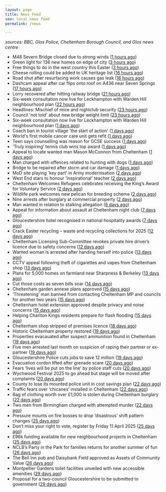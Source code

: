 ```yaml
---
layout: page
title: News Feed
seo: local news feed
permalink: /news

---
```


_sources: BBC, Glos Police, Cheltenham Borough Council, and Glos news centre_

<!-- news_marker starts -->
- M48 Severn Bridge closed due to strong winds ([1 hours ago](https://www.bbc.com/news/articles/cq675yzqrveo))
- Green light for 136 new homes on edge of city ([3 hours ago](https://www.bbc.com/news/articles/c5y6lv77rw3o))
- Free things to do in the west country this Easter ([3 hours ago](https://www.bbc.com/news/articles/c74nnn2w2vvo))
- Cheese rolling could be added to UK heritage list ([16 hours ago](https://www.bbc.com/news/articles/czrv6z6z1k7o))
- Road shut after resurfacing work causes gas leak ([16 hours ago](https://www.bbc.com/news/articles/cgkgr6z4474o))
- Dashcam appeal after car flips onto roof on A436 near Seven Springs ([17 hours ago](https://gloucesternewscentre.co.uk/dashcam-appeal-after-car-flips-onto-roof-on-a436-near-seven-springs/))
- Lorry recovered after hitting railway bridge ([21 hours ago](https://www.bbc.com/news/articles/cn9124x7p0do))
- Six-week consultation now live for Leckhampton with Warden Hill neighbourhood plan ([22 hours ago](https://gloucesternewscentre.co.uk/six-week-consultation-now-live-for-leckhampton-with-warden-hill-neighbourhood-plan-2/))
- Headlines: Mischief of mice and nightclub security ([23 hours ago](https://www.bbc.com/news/articles/cj3xl74e8leo))
- Council 'not told' about new bridge weight limit ([23 hours ago](https://www.bbc.com/news/articles/czjnmw9zp17o))
- Six-week consultation now live for Leckhampton with Warden Hill neighbourhood plan ([1 days ago](https://www.cheltenham.gov.uk/news/article/3003/six-week_consultation_now_live_for_leckhampton_with_warden_hill_neighbourhood_plan))
- Coach ban in tourist village 'the start of action' ([1 days ago](https://www.bbc.com/news/articles/c5ylpr9vz83o))
- World's first mobile cancer care unit gets refit ([1 days ago](https://www.bbc.com/news/articles/c0kxx32pzpxo))
- Teen says counselling was reason for GCSE success ([1 days ago](https://www.bbc.com/news/articles/czrv6n65806o))
- 'Truly inspiring' tennis club wins top award ([1 days ago](https://www.bbc.com/news/articles/c8rggkl72dyo))
- Appeal to locate wanted man Mason McConnon from Cheltenham ([1 days ago](https://gloucesternewscentre.co.uk/appeal-to-locate-wanted-man-mason-mcconnon-from-cheltenham/))
- Man charged with offences related to hunting with dogs ([1 days ago](https://gloucesternewscentre.co.uk/man-charged-with-offences-related-to-hunting-with-dogs/))
- Bridge to be repaired after storm and car damage ([1 days ago](https://www.bbc.com/news/articles/cn4j7v4n43ko))
- MoD site playing 'key part' in Army modernisation ([2 days ago](https://www.bbc.com/news/articles/cwyn3ryydz7o))
- West End stars to honour 'inspirational' teacher ([2 days ago](https://www.bbc.com/news/articles/cyvqqme82zvo))
- Cheltenham Welcomes Refugees celebrates receiving the King’s Award for Voluntary Service ([2 days ago](https://gloucesternewscentre.co.uk/cheltenham-welcomes-refugees-celebrates-receiving-the-kings-award-for-voluntary-service/))
- Wildlife park welcomes new pelican for breeding scheme ([2 days ago](https://www.bbc.com/news/articles/cd6j2gev4y9o))
- Nine arrests after burglary at commercial property ([2 days ago](https://www.bbc.com/news/articles/cjr7lj51dnjo))
- Man wanted in relation to stalking allegation ([6 days ago](https://gloucesternewscentre.co.uk/man-wanted-in-relation-to-stalking-allegation/))
- Appeal for information about assault at Cheltenham night club ([7 days ago](https://gloucesternewscentre.co.uk/appeal-for-information-about-assault-at-cheltenham-night-club/))
- Gloucestershire hotel recognised in national hospitality awards ([7 days ago](https://gloucesternewscentre.co.uk/gloucestershire-hotel-recognised-in-national-hospitality-awards/))
- Crack Easter recycling – waste and recycling collections for 2025 ([12 days ago](https://www.cheltenham.gov.uk/news/article/3002/crack_easter_recycling_%E2%80%93_waste_and_recycling_collections_for_2025))
- Cheltenham Licensing Sub-Committee revokes private hire driver’s licence due to safety concerns ([12 days ago](https://www.cheltenham.gov.uk/news/article/3001/cheltenham_licensing_sub-committee_revokes_private_hire_drivers_licence_due_to_safety_concerns))
- Wanted woman is arrested after handing herself into police ([13 days ago](https://gloucesternewscentre.co.uk/wanted-woman-is-arrested-after-handing-herself-into-police/))
- CCTV appeal following theft of cigarettes and vapes from Cheltenham shop ([13 days ago](https://gloucesternewscentre.co.uk/cctv-appeal-following-theft-of-cigarettes-and-vapes-from-cheltenham-shop/))
- Plans for 5,000 homes on farmland near Sharpness & Berkeley ([13 days ago](https://www.bbc.co.uk/sounds/play/p0l1v3k3))
- Cut those costs as seven bills soar ([14 days ago](https://www.bbc.co.uk/sounds/play/p0l1mstk))
- Cheltenham garden annexe plans approved ([15 days ago](https://gloucesternewscentre.co.uk/cheltenham-garden-annexe-plans-approved/))
- ‘Threatening’ man banned from contacting Cheltenham MP and councils for another two years ([15 days ago](https://gloucesternewscentre.co.uk/threatening-man-banned-from-contacting-cheltenham-mp-and-councils-for-another-two-years/))
- Cheltenham hotel extension approved despite privacy and noise concerns ([15 days ago](https://gloucesternewscentre.co.uk/cheltenham-hotel-extension-approved-despite-privacy-and-noise-concerns/))
- Helping Charlton Kings residents prepare for flash flooding ([15 days ago](https://www.cheltenham.gov.uk/news/article/3000/helping_charlton_kings_residents_prepare_for_flash_flooding))
- Cheltenham shop stripped of premises licence ([18 days ago](https://gloucesternewscentre.co.uk/cheltenham-shop-stripped-of-premises-licence/))
- Historic Cheltenham property restored ([19 days ago](https://gloucesternewscentre.co.uk/historic-cheltenham-property-restored/))
- Properties evacauated after suspect ammunition found in Cheltenham ([19 days ago](https://gloucesternewscentre.co.uk/propeties-evacauated-after-suspect-ammuintion-found-in-cheltenham/))
- Five men arrested last month on suspicion of raping their partner or ex-partner ([19 days ago](https://gloucesternewscentre.co.uk/five-men-arrested-last-month-on-suspicion-of-raping-their-partner-or-ex-partner/))
- Gloucestershire Police cuts jobs to save 12 million ([19 days ago](https://www.bbc.co.uk/sounds/play/p0l0mzhx))
- Evacuation cordon lifted after grenade scare ([20 days ago](https://gloucesternewscentre.co.uk/evacuation-cordon-lifted-after-grenade-scare/))
- Fears ‘lives will be put on the line’ by police staff cuts ([20 days ago](https://gloucesternewscentre.co.uk/fears-lives-will-be-put-on-the-line-by-police-staff-cuts/))
- Wychwood Festival 2025 to go ahead but stage will be moved after complaints ([20 days ago](https://gloucesternewscentre.co.uk/wychwood-festival-2025-to-go-ahead-but-stage-will-be-moved-after-complaints/))
- County to lose its mounted police unit in cost savings plan ([22 days ago](https://gloucesternewscentre.co.uk/county-to-lose-its-mounted-police-unit-in-cost-savings-plan/))
- Traffic fears over ‘chicanes’ installed in Cheltenham ([22 days ago](https://gloucesternewscentre.co.uk/traffic-fears-over-chicanes-installed-in-cheltenham/))
- Bag of clothing worth over £1,000 is stolen during Cheltenham burglary ([22 days ago](https://gloucesternewscentre.co.uk/bag-of-clothing-worth-over-1000-is-stolen-during-cheltenham-burglary/))
- Two men from Birmingham charged with attempted murder ([22 days ago](https://gloucesternewscentre.co.uk/two-men-from-birmingham-charged-with-attempted-murder/))
- Pressure mounts on fire bosses to drop ‘disastrous’ shift pattern changes ([25 days ago](https://gloucesternewscentre.co.uk/pressure-mounts-on-fire-bosses-to-drop-disastrous-shift-pattern-changes/))
- Don’t miss your right to vote, register by Friday 11 April 2025 ([25 days ago](https://www.cheltenham.gov.uk/news/article/2999/dont_miss_your_right_to_vote_register_by_friday_11_april_2025))
- £96k funding available for new neighbourhood projects in Cheltenham ([25 days ago](https://www.cheltenham.gov.uk/news/article/2998/96k_funding_available_for_new_neighbourhood_projects_in_cheltenham))
- NCLB’s Party in the Park for families returns for another summer of fun ([26 days ago](https://www.cheltenham.gov.uk/news/article/2997/nclbs_party_in_the_park_for_families_returns_for_another_summer_of_fun))
- The Bell Inn pub and Daisybank Field approved as Assets of Community Value ([26 days ago](https://www.cheltenham.gov.uk/news/article/2996/the_bell_inn_pub_and_daisybank_field_approved_as_assets_of_community_value))
- Montpellier Gardens toilet facilities unveiled with new accessible amenities ([29 days ago](https://www.cheltenham.gov.uk/news/article/2995/montpellier_gardens_toilet_facilities_unveiled_with_new_accessible_amenities))
- Proposal for a two-council Gloucestershire to be submitted to government ([29 days ago](https://www.cheltenham.gov.uk/news/article/2994/proposal_for_a_two-council_gloucestershire_to_be_submitted_to_government))

<!-- news_marker ends -->
